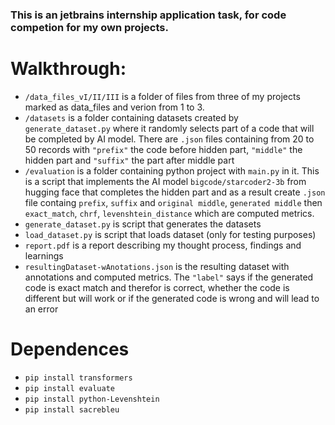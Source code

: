 ### This is an jetbrains internship application task, for code competion for my own projects. 

# Walkthrough:
- `/data_files_vI/II/III` is a folder of files from three of my projects marked as data_files and verion from 1 to 3.
- `/datasets` is a folder containing datasets created by `generate_dataset.py` where it randomly selects part of a code that will be completed by AI model. There are `.json` files containing from 20 to 50 records with `"prefix"` the code before hidden part, `"middle"` the hidden part and `"suffix"` the part after middle part
- `/evaluation` is a folder containing python project with `main.py` in it. This is a script that implements the AI model `bigcode/starcoder2-3b` from hugging face that completes the hidden part and as a result create `.json` file containg `prefix`, `suffix` and `original middle`, `generated middle` then `exact_match`, `chrf`, `levenshtein_distance` which are computed metrics. 
- `generate_dataset.py` is script that generates the datasets
- `load_dataset.py` is script that loads dataset (only for testing purposes)
- `report.pdf` is a report describing my thought process, findings and learnings
- `resultingDataset-wAnotations.json` is the resulting dataset with annotations and computed metrics. The `"label"` says if the generated code is exact match and therefor is correct, whether the code is different but will work or if the generated code is wrong and will lead to an error 

# Dependences
- `pip install transformers`
- `pip install evaluate`
- `pip install python-Levenshtein`
- `pip install sacrebleu`